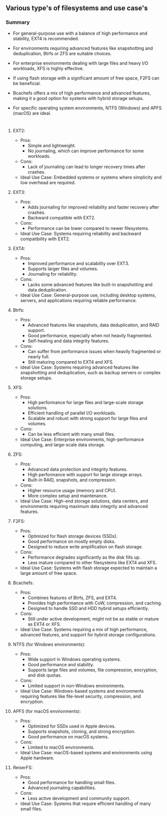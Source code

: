 ## Various type's of filesystems and use case's

### Summary

- For general-purpose use with a balance of high performance and stability, EXT4 is recommended. 
- For environments requiring advanced features like snapshotting and deduplication, Btrfs or ZFS are suitable choices. 
- For enterprise environments dealing with large files and heavy I/O workloads, XFS is highly effective. 
- If using flash storage with a significant amount of free space, F2FS can be beneficial. 
- Bcachefs offers a mix of high performance and advanced features, making it a good option for systems with hybrid storage setups. 
- For specific operating system environments, NTFS (Windows) and APFS (macOS) are ideal.

  #

1. EXT2:
   - Pros:
     - Simple and lightweight.
     - No journaling, which can improve performance for some workloads.
   - Cons:
     - Lack of journaling can lead to longer recovery times after crashes.
   - Ideal Use Case: Embedded systems or systems where simplicity and low overhead are required.

2. EXT3:
   - Pros:
     - Adds journaling for improved reliability and faster recovery after crashes.
     - Backward compatible with EXT2.
   - Cons:
     - Performance can be lower compared to newer filesystems.
   - Ideal Use Case: Systems requiring reliability and backward compatibility with EXT2.

3. EXT4:
   - Pros:
     - Improved performance and scalability over EXT3.
     - Supports larger files and volumes.
     - Journaling for reliability.
   - Cons:
     - Lacks some advanced features like built-in snapshotting and data deduplication.
   - Ideal Use Case: General-purpose use, including desktop systems, servers, and applications requiring reliable performance.

4. Btrfs:
   - Pros:
     - Advanced features like snapshots, data deduplication, and RAID support.
     - Good performance, especially when not heavily fragmented.
     - Self-healing and data integrity features.
   - Cons:
     - Can suffer from performance issues when heavily fragmented or nearly full.
     - Still maturing compared to EXT4 and XFS.
   - Ideal Use Case: Systems requiring advanced features like snapshotting and deduplication, such as backup servers or complex storage setups.

5. XFS:
   - Pros:
     - High performance for large files and large-scale storage solutions.
     - Efficient handling of parallel I/O workloads.
     - Scalable and robust with strong support for large files and volumes.
   - Cons:
     - Can be less efficient with many small files.
   - Ideal Use Case: Enterprise environments, high-performance computing, and large-scale data storage.

6. ZFS:
   - Pros:
     - Advanced data protection and integrity features.
     - High performance with support for large storage arrays.
     - Built-in RAID, snapshots, and compression.
   - Cons:
     - Higher resource usage (memory and CPU).
     - More complex setup and maintenance.
   - Ideal Use Case: High-end storage solutions, data centers, and environments requiring maximum data integrity and advanced features.

7. F2FS:
   - Pros:
     - Optimized for flash storage devices (SSDs).
     - Good performance on mostly empty disks.
     - Designed to reduce write amplification on flash storage.
   - Cons:
     - Performance degrades significantly as the disk fills up.
     - Less mature compared to other filesystems like EXT4 and XFS.
   - Ideal Use Case: Systems with flash storage expected to maintain a large amount of free space.

8. Bcachefs:
   - Pros:
     - Combines features of Btrfs, ZFS, and EXT4.
     - Provides high performance with CoW, compression, and caching.
     - Designed to handle SSD and HDD hybrid setups efficiently.
   - Cons:
     - Still under active development, might not be as stable or mature as EXT4 or XFS.
   - Ideal Use Case: Systems requiring a mix of high performance, advanced features, and support for hybrid storage configurations.

9. NTFS (for Windows environments):
   - Pros:
     - Wide support in Windows operating systems.
     - Good performance and stability.
     - Supports large files and volumes, file compression, encryption, and disk quotas.
   - Cons:
     - Limited support in non-Windows environments.
   - Ideal Use Case: Windows-based systems and environments requiring features like file-level security, compression, and encryption.

10. APFS (for macOS environments):
    - Pros:
      - Optimized for SSDs used in Apple devices.
      - Supports snapshots, cloning, and strong encryption.
      - Good performance on macOS systems.
    - Cons:
      - Limited to macOS environments.
    - Ideal Use Case: macOS-based systems and environments using Apple hardware.

11. ReiserFS:
    - Pros:
      - Good performance for handling small files.
      - Advanced journaling capabilities.
    - Cons:
      - Less active development and community support.
    - Ideal Use Case: Systems that require efficient handling of many small files.
